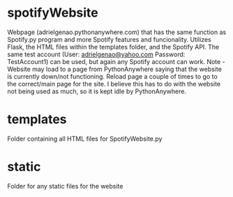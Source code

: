# spotifyWebsite
Webpage (adrielgenao.pythonanywhere.com) that has the same function as Spotify.py program and more Spotify features and funcionality. Utilizes Flask, the HTML files within the templates folder, and the Spotify API. The same test account (User: adrielgenao@yahoo.com Password: TestAccount1) can be used, but again any Spotify account can work.
Note - Website may load to a page from PythonAnywhere saying that the website is currently down/not functioning. Reload page a couple of times to go to the correct/main page for the site. I believe this has to do with the website not being used as much, so it is kept idle by PythonAnywhere.
# templates
Folder containing all HTML files for SpotifyWebsite.py
# static
Folder for any static files for the website
